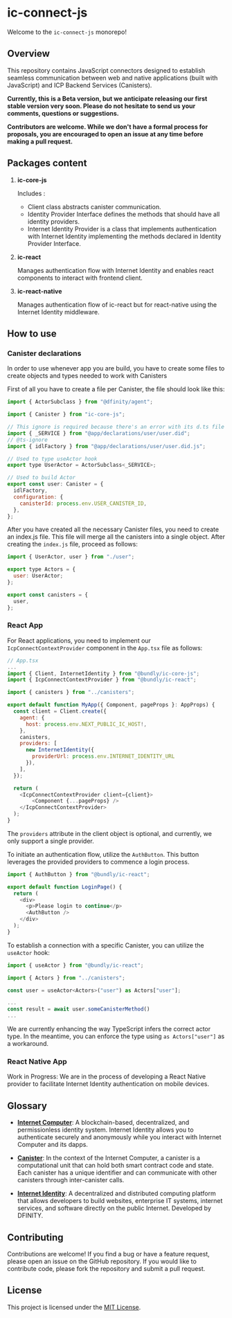 # ic-connect-js

Welcome to the `ic-connect-js` monorepo!

## Overview

This repository contains JavaScript connectors designed to establish seamless communication between web and native applications (built with JavaScript) and ICP Backend Services (Canisters).

**Currently, this is a Beta version, but we anticipate releasing our first stable version very soon. Please do not hesitate to send us your comments, questions or suggestions.**

**Contributors are welcome. While we don't have a formal process for proposals, you are encouraged to open an issue at any time before making a pull request.**

## Packages content

1. **ic-core-js**

   Includes :

   - Client class abstracts canister communication.
   - Identity Provider Interface defines the methods that should have all identity providers.
   - Internet Identity Provider is a class that implements authentication with Internet Identity implementing the methods declared in Identity Provider Interface.

2. **ic-react**

   Manages authentication flow with Internet Identity and enables react components to interact with frontend client.

3. **ic-react-native**

   Manages authentication flow of ic-react but for react-native using the Internet Identity middleware.

## How to use

### Canister declarations

In order to use whenever app you are build, you have to create some files to create objects and types needed to work with Canisters

First of all you have to create a file per Canister, the file should look like this:

```javascript
import { ActorSubclass } from "@dfinity/agent";

import { Canister } from "ic-core-js";

// This ignore is required because there's an error with its d.ts file
import { _SERVICE } from "@app/declarations/user/user.did";
// @ts-ignore
import { idlFactory } from "@app/declarations/user/user.did.js";

// Used to type useActor hook
export type UserActor = ActorSubclass<_SERVICE>;

// Used to build Actor
export const user: Canister = {
  idlFactory,
  configuration: {
    canisterId: process.env.USER_CANISTER_ID,
  },
};
```

After you have created all the necessary Canister files, you need to create an index.js file. This file will merge all the canisters into a single object. After creating the `index.js` file, proceed as follows:

```javascript
import { UserActor, user } from "./user";

export type Actors = {
  user: UserActor;
};

export const canisters = {
  user,
};
```

### React App

For React applications, you need to implement our `IcpConnectContextProvider` component in the `App.tsx` file as follows:

```javascript
// App.tsx
...
import { Client, InternetIdentity } from "@bundly/ic-core-js";
import { IcpConnectContextProvider } from "@bundly/ic-react";

import { canisters } from "../canisters";

export default function MyApp({ Component, pageProps }: AppProps) {
  const client = Client.create({
    agent: {
      host: process.env.NEXT_PUBLIC_IC_HOST!,
    },
    canisters,
    providers: [
      new InternetIdentity({
        providerUrl: process.env.INTERNET_IDENTITY_URL
      }),
    ],
  });

  return (
    <IcpConnectContextProvider client={client}>
        <Component {...pageProps} />
    </IcpConnectContextProvider>
  );
}
```

The `providers` attribute in the client object is optional, and currently, we only support a single provider.

To initiate an authentication flow, utilize the `AuthButton`. This button leverages the provided providers to commence a login process.

```javascript
import { AuthButton } from "@bundly/ic-react";

export default function LoginPage() {
  return (
    <div>
      <p>Please login to continue</p>
      <AuthButton />
    </div>
  );
}
```

To establish a connection with a specific Canister, you can utilize the `useActor` hook:

```javascript
import { useActor } from "@bundly/ic-react";

import { Actors } from "../canisters";

const user = useActor<Actors>("user") as Actors["user"];

...
const result = await user.someCanisterMethod()
...
```

We are currently enhancing the way TypeScript infers the correct actor type. In the meantime, you can enforce the type using `as Actors["user"]` as a workaround.

### React Native App

Work in Progress: We are in the process of developing a React Native provider to facilitate Internet Identity authentication on mobile devices.

## Glossary

- **[Internet Computer](https://internetcomputer.org/docs/current/tutorials/hackathon-prep-course/what-is-icp)**: A blockchain-based, decentralized, and permissionless identity system. Internet Identity allows you to authenticate securely and anonymously while you interact with Internet Computer and its dapps.

- **[Canister](https://internetcomputer.org/docs/current/tutorials/hackathon-prep-course/what-is-icp#canister-smart-contracts)**: In the context of the Internet Computer, a canister is a computational unit that can hold both smart contract code and state. Each canister has a unique identifier and can communicate with other canisters through inter-canister calls.

- **[Internet Identity](https://internetcomputer.org/docs/current/developer-docs/integrations/internet-identity/overview)**: A decentralized and distributed computing platform that allows developers to build websites, enterprise IT systems, internet services, and software directly on the public Internet. Developed by DFINITY.

## Contributing

Contributions are welcome! If you find a bug or have a feature request, please open an issue on the GitHub repository. If you would like to contribute code, please fork the repository and submit a pull request.

## License

This project is licensed under the [MIT License](LICENSE).
